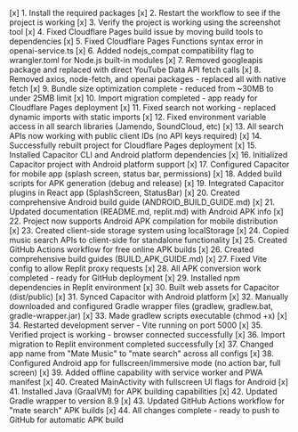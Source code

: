 [x] 1. Install the required packages
[x] 2. Restart the workflow to see if the project is working
[x] 3. Verify the project is working using the screenshot tool
[x] 4. Fixed Cloudflare Pages build issue by moving build tools to dependencies
[x] 5. Fixed Cloudflare Pages Functions syntax error in openai-service.ts
[x] 6. Added nodejs_compat compatibility flag to wrangler.toml for Node.js built-in modules
[x] 7. Removed googleapis package and replaced with direct YouTube Data API fetch calls
[x] 8. Removed axios, node-fetch, and openai packages - replaced all with native fetch
[x] 9. Bundle size optimization complete - reduced from ~30MB to under 25MB limit
[x] 10. Import migration completed - app ready for Cloudflare Pages deployment
[x] 11. Fixed search not working - replaced dynamic imports with static imports
[x] 12. Fixed environment variable access in all search libraries (Jamendo, SoundCloud, etc)
[x] 13. All search APIs now working with public client IDs (no API keys required)
[x] 14. Successfully rebuilt project for Cloudflare Pages deployment
[x] 15. Installed Capacitor CLI and Android platform dependencies
[x] 16. Initialized Capacitor project with Android platform support
[x] 17. Configured Capacitor for mobile app (splash screen, status bar, permissions)
[x] 18. Added build scripts for APK generation (debug and release)
[x] 19. Integrated Capacitor plugins in React app (SplashScreen, StatusBar)
[x] 20. Created comprehensive Android build guide (ANDROID_BUILD_GUIDE.md)
[x] 21. Updated documentation (README.md, replit.md) with Android APK info
[x] 22. Project now supports Android APK compilation for mobile distribution
[x] 23. Created client-side storage system using localStorage
[x] 24. Copied music search APIs to client-side for standalone functionality
[x] 25. Created GitHub Actions workflow for free online APK builds
[x] 26. Created comprehensive build guides (BUILD_APK_GUIDE.md)
[x] 27. Fixed Vite config to allow Replit proxy requests
[x] 28. All APK conversion work completed - ready for GitHub deployment
[x] 29. Installed npm dependencies in Replit environment
[x] 30. Built web assets for Capacitor (dist/public)
[x] 31. Synced Capacitor with Android platform
[x] 32. Manually downloaded and configured Gradle wrapper files (gradlew, gradlew.bat, gradle-wrapper.jar)
[x] 33. Made gradlew scripts executable (chmod +x)
[x] 34. Restarted development server - Vite running on port 5000
[x] 35. Verified project is working - browser connected successfully
[x] 36. Import migration to Replit environment completed successfully
[x] 37. Changed app name from "Mate Music" to "mate search" across all configs
[x] 38. Configured Android app for fullscreen/immersive mode (no action bar, full screen)
[x] 39. Added offline capability with service worker and PWA manifest
[x] 40. Created MainActivity with fullscreen UI flags for Android
[x] 41. Installed Java (GraalVM) for APK building capabilities
[x] 42. Updated Gradle wrapper to version 8.9
[x] 43. Updated GitHub Actions workflow for "mate search" APK builds
[x] 44. All changes complete - ready to push to GitHub for automatic APK build